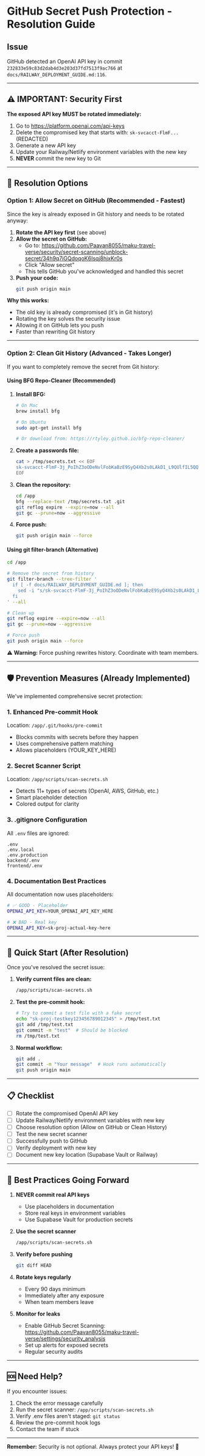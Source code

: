 # GitHub Secret Push Protection - Resolution Guide

## Issue
GitHub detected an OpenAI API key in commit `232833e59c83d2dab4d3e203d37fd7513f9ac766` at `docs/RAILWAY_DEPLOYMENT_GUIDE.md:116`.

---

## ⚠️ IMPORTANT: Security First

**The exposed API key MUST be rotated immediately:**
1. Go to https://platform.openai.com/api-keys
2. Delete the compromised key that starts with: `sk-svcacct-FlmF...` (REDACTED)
3. Generate a new API key
4. Update your Railway/Netlify environment variables with the new key
5. **NEVER** commit the new key to Git

---

## 🔧 Resolution Options

### Option 1: Allow Secret on GitHub (Recommended - Fastest)

Since the key is already exposed in Git history and needs to be rotated anyway:

1. **Rotate the API key first** (see above)
2. **Allow the secret on GitHub:**
   - Go to: https://github.com/Paavan8055/maku-travel-verse/security/secret-scanning/unblock-secret/34h9q7iGQdoqoK6Isqj8hjxKr0s
   - Click "Allow secret"
   - This tells GitHub you've acknowledged and handled this secret
3. **Push your code:**
   ```bash
   git push origin main
   ```

**Why this works:**
- The old key is already compromised (it's in Git history)
- Rotating the key solves the security issue
- Allowing it on GitHub lets you push
- Faster than rewriting Git history

---

### Option 2: Clean Git History (Advanced - Takes Longer)

If you want to completely remove the secret from Git history:

#### Using BFG Repo-Cleaner (Recommended)

1. **Install BFG:**
   ```bash
   # On Mac
   brew install bfg
   
   # On Ubuntu
   sudo apt-get install bfg
   
   # Or download from: https://rtyley.github.io/bfg-repo-cleaner/
   ```

2. **Create a passwords file:**
   ```bash
   cat > /tmp/secrets.txt << EOF
   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
   EOF
   ```

3. **Clean the repository:**
   ```bash
   cd /app
   bfg --replace-text /tmp/secrets.txt .git
   git reflog expire --expire=now --all
   git gc --prune=now --aggressive
   ```

4. **Force push:**
   ```bash
   git push origin main --force
   ```

#### Using git filter-branch (Alternative)

```bash
cd /app

# Remove the secret from history
git filter-branch --tree-filter '
  if [ -f docs/RAILWAY_DEPLOYMENT_GUIDE.md ]; then
    sed -i "s/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/YOUR_OPENAI_API_KEY_HERE/g" docs/RAILWAY_DEPLOYMENT_GUIDE.md
  fi
' --all

# Clean up
git reflog expire --expire=now --all
git gc --prune=now --aggressive

# Force push
git push origin main --force
```

⚠️ **Warning:** Force pushing rewrites history. Coordinate with team members.

---

## 🛡️ Prevention Measures (Already Implemented)

We've implemented comprehensive secret protection:

### 1. Enhanced Pre-commit Hook
Location: `/app/.git/hooks/pre-commit`
- Blocks commits with secrets before they happen
- Uses comprehensive pattern matching
- Allows placeholders (YOUR_KEY_HERE)

### 2. Secret Scanner Script
Location: `/app/scripts/scan-secrets.sh`
- Detects 11+ types of secrets (OpenAI, AWS, GitHub, etc.)
- Smart placeholder detection
- Colored output for clarity

### 3. .gitignore Configuration
All `.env` files are ignored:
```
.env
.env.local
.env.production
backend/.env
frontend/.env
```

### 4. Documentation Best Practices
All documentation now uses placeholders:
```bash
# ✅ GOOD - Placeholder
OPENAI_API_KEY=YOUR_OPENAI_API_KEY_HERE

# ❌ BAD - Real key
OPENAI_API_KEY=sk-proj-actual-key-here
```

---

## 🚀 Quick Start (After Resolution)

Once you've resolved the secret issue:

1. **Verify current files are clean:**
   ```bash
   /app/scripts/scan-secrets.sh
   ```

2. **Test the pre-commit hook:**
   ```bash
   # Try to commit a test file with a fake secret
   echo "sk-proj-testkey123456789012345" > /tmp/test.txt
   git add /tmp/test.txt
   git commit -m "test"  # Should be blocked
   rm /tmp/test.txt
   ```

3. **Normal workflow:**
   ```bash
   git add .
   git commit -m "Your message"  # Hook runs automatically
   git push origin main
   ```

---

## 📋 Checklist

- [ ] Rotate the compromised OpenAI API key
- [ ] Update Railway/Netlify environment variables with new key
- [ ] Choose resolution option (Allow on GitHub or Clean History)
- [ ] Test the new secret scanner
- [ ] Successfully push to GitHub
- [ ] Verify deployment with new key
- [ ] Document new key location (Supabase Vault or Railway)

---

## 🔐 Best Practices Going Forward

1. **NEVER commit real API keys**
   - Use placeholders in documentation
   - Store real keys in environment variables
   - Use Supabase Vault for production secrets

2. **Use the secret scanner**
   ```bash
   /app/scripts/scan-secrets.sh
   ```

3. **Verify before pushing**
   ```bash
   git diff HEAD
   ```

4. **Rotate keys regularly**
   - Every 90 days minimum
   - Immediately after any exposure
   - When team members leave

5. **Monitor for leaks**
   - Enable GitHub Secret Scanning: https://github.com/Paavan8055/maku-travel-verse/settings/security_analysis
   - Set up alerts for exposed secrets
   - Regular security audits

---

## 🆘 Need Help?

If you encounter issues:

1. Check the error message carefully
2. Run the secret scanner: `/app/scripts/scan-secrets.sh`
3. Verify .env files aren't staged: `git status`
4. Review the pre-commit hook logs
5. Contact the team if stuck

---

**Remember:** Security is not optional. Always protect your API keys! 🔐
